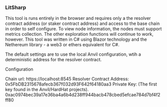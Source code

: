 ### LitSharp

This tool is runs entirely in the browser and requires only a the resolver contract address (or staker contract address) and access to the base chain in order to self configure.
To view node information, the nodes must support metrics collection. The other exploration functions will continue to work, however.
This tool was written in C# using Blazor technology and the Nethereum library - a web3 or ethers equivalent for C#.


The default settings are to use the local Anvil configuration, wtih a deterministic address for the resolver contract.

Configuration

Chain url:
https://localhost:8545
Resolver Contract Address:
0x5FbDB2315678afecb367f032d93F642f64180aa3
Private Key:  (The first key found in the Anvil/HardHat projects).
0xac0974bec39a17e36ba4a6b4d238ff944bacb478cbed5efcae784d7bf4f2ff80
